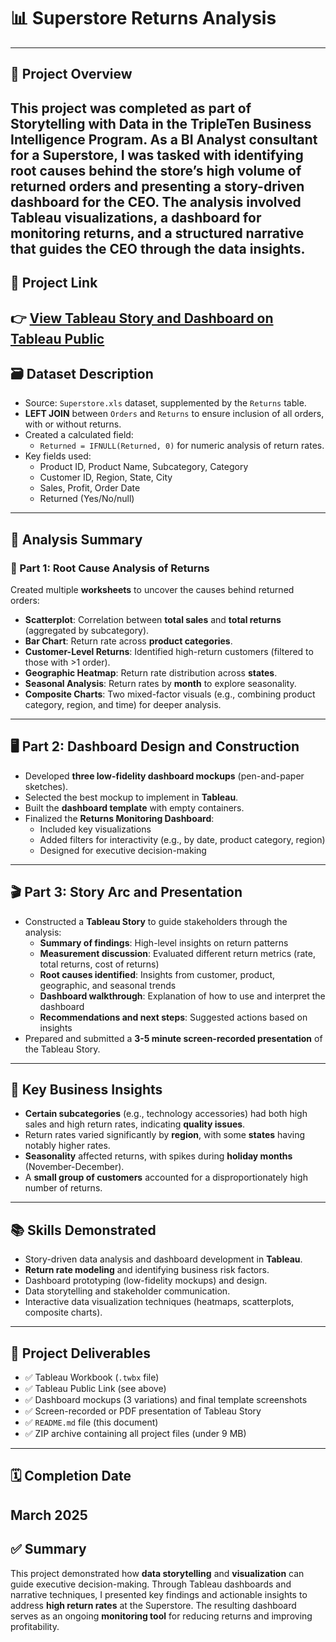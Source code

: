 # 📊 Superstore Returns Analysis
---
## 📌 Project Overview
This project was completed as part of **Storytelling with Data** in the **TripleTen Business Intelligence Program**.
As a **BI Analyst consultant** for a **Superstore**, I was tasked with identifying **root causes** behind the store’s **high volume of returned orders** and presenting a **story-driven dashboard** for the CEO. The analysis involved Tableau visualizations, a dashboard for monitoring returns, and a structured narrative that guides the CEO through the data insights.
---
## 📁 Project Link
👉 **[View Tableau Story and Dashboard on Tableau Public](https://public.tableau.com/shared/P9S8KS598?:display_count=n&:origin=viz_share_link)**  
---
## 🗃️ Dataset Description
- Source: `Superstore.xls` dataset, supplemented by the `Returns` table.
- **LEFT JOIN** between `Orders` and `Returns` to ensure inclusion of all orders, with or without returns.
- Created a calculated field:  
  - `Returned = IFNULL(Returned, 0)` for numeric analysis of return rates.
- Key fields used:
  - Product ID, Product Name, Subcategory, Category
  - Customer ID, Region, State, City
  - Sales, Profit, Order Date
  - Returned (Yes/No/null)
---
## 🧠 Analysis Summary
### 📍 Part 1: Root Cause Analysis of Returns
Created multiple **worksheets** to uncover the causes behind returned orders:
- **Scatterplot**: Correlation between **total sales** and **total returns** (aggregated by subcategory).
- **Bar Chart**: Return rate across **product categories**.
- **Customer-Level Returns**: Identified high-return customers (filtered to those with >1 order).
- **Geographic Heatmap**: Return rate distribution across **states**.
- **Seasonal Analysis**: Return rates by **month** to explore seasonality.
- **Composite Charts**: Two mixed-factor visuals (e.g., combining product category, region, and time) for deeper analysis.
---
## 🖥️ Part 2: Dashboard Design and Construction
- Developed **three low-fidelity dashboard mockups** (pen-and-paper sketches).
- Selected the best mockup to implement in **Tableau**.
- Built the **dashboard template** with empty containers.
- Finalized the **Returns Monitoring Dashboard**:
  - Included key visualizations
  - Added filters for interactivity (e.g., by date, product category, region)
  - Designed for executive decision-making
---
## 🎬 Part 3: Story Arc and Presentation
- Constructed a **Tableau Story** to guide stakeholders through the analysis:
  - **Summary of findings**: High-level insights on return patterns
  - **Measurement discussion**: Evaluated different return metrics (rate, total returns, cost of returns)
  - **Root causes identified**: Insights from customer, product, geographic, and seasonal trends
  - **Dashboard walkthrough**: Explanation of how to use and interpret the dashboard
  - **Recommendations and next steps**: Suggested actions based on insights
- Prepared and submitted a **3-5 minute screen-recorded presentation** of the Tableau Story.
---
## 📌 Key Business Insights
- **Certain subcategories** (e.g., technology accessories) had both high sales and high return rates, indicating **quality issues**.
- Return rates varied significantly by **region**, with some **states** having notably higher rates.
- **Seasonality** affected returns, with spikes during **holiday months** (November-December).
- A **small group of customers** accounted for a disproportionately high number of returns.
---
## 📚 Skills Demonstrated
- Story-driven data analysis and dashboard development in **Tableau**.
- **Return rate modeling** and identifying business risk factors.
- Dashboard prototyping (low-fidelity mockups) and design.
- Data storytelling and stakeholder communication.
- Interactive data visualization techniques (heatmaps, scatterplots, composite charts).
---
## 📂 Project Deliverables
- ✅ Tableau Workbook (`.twbx` file)
- ✅ Tableau Public Link (see above)
- ✅ Dashboard mockups (3 variations) and final template screenshots
- ✅ Screen-recorded or PDF presentation of Tableau Story
- ✅ `README.md` file (this document)
- ✅ ZIP archive containing all project files (under 9 MB)
---
## 🗓 Completion Date
**March 2025**
---
## ✅ Summary
This project demonstrated how **data storytelling** and **visualization** can guide executive decision-making. Through Tableau dashboards and narrative techniques, I presented key findings and actionable insights to address **high return rates** at the Superstore. The resulting dashboard serves as an ongoing **monitoring tool** for reducing returns and improving profitability.
